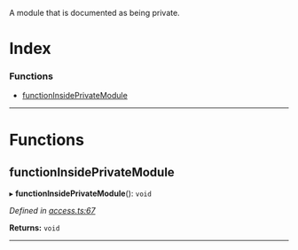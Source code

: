 

A module that is documented as being private.

# Index

### Functions

* [functionInsidePrivateModule](_access_.privatemodule.md#functioninsideprivatemodule)

---

# Functions

<a id="functioninsideprivatemodule"></a>

##  functionInsidePrivateModule

▸ **functionInsidePrivateModule**(): `void`

*Defined in [access.ts:67](https://github.com/tgreyjs/typedoc-plugin-markdown/blob/master/tests/src/access.ts#L67)*

**Returns:** `void`

___

